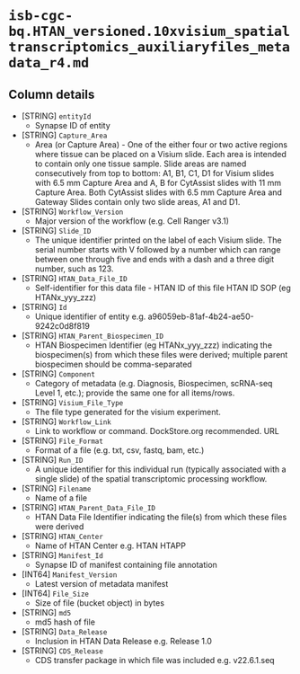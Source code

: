 # `isb-cgc-bq.HTAN_versioned.10xvisium_spatialtranscriptomics_auxiliaryfiles_metadata_r4.md`

## Column details

* [STRING]    `entityId`
  - Synapse ID of entity
* [STRING]    `Capture_Area`
  - Area (or Capture Area) - One of the either four or two active regions where tissue can be placed on a Visium slide. Each area is intended to contain only one tissue sample. Slide areas are named consecutively from top to bottom: A1, B1, C1, D1 for Visium slides with 6.5 mm Capture Area and A, B for CytAssist slides with 11 mm Capture Area. Both CytAssist slides with 6.5 mm Capture Area and Gateway Slides contain only two slide areas, A1 and D1.
* [STRING]    `Workflow_Version`
  - Major version of the workflow (e.g. Cell Ranger v3.1)
* [STRING]    `Slide_ID`
  - The unique identifier printed on the label of each Visium slide. The serial number starts with V followed by a number which can range between one through five and ends with a dash and a three digit number, such as 123.
* [STRING]    `HTAN_Data_File_ID`
  - Self-identifier for this data file - HTAN ID of this file HTAN ID SOP (eg HTANx_yyy_zzz)
* [STRING]    `Id`
  - Unique identifier of entity e.g. a96059eb-81af-4b24-ae50-9242c0d8f819
* [STRING]    `HTAN_Parent_Biospecimen_ID`
  - HTAN Biospecimen Identifier (eg HTANx_yyy_zzz) indicating the biospecimen(s) from which these files were derived; multiple parent biospecimen should be comma-separated
* [STRING]    `Component`
  - Category of metadata (e.g. Diagnosis, Biospecimen, scRNA-seq Level 1, etc.); provide the same one for all items/rows.
* [STRING]    `Visium_File_Type`
  - The file type generated for the visium experiment.
* [STRING]    `Workflow_Link`
  - Link to workflow or command. DockStore.org recommended. URL
* [STRING]    `File_Format`
  - Format of a file (e.g. txt, csv, fastq, bam, etc.)
* [STRING]    `Run_ID`
  - A unique identifier for this individual run (typically associated with a single slide) of the spatial transcriptomic processing workflow.
* [STRING]    `Filename`
  - Name of a file
* [STRING]    `HTAN_Parent_Data_File_ID`
  - HTAN Data File Identifier indicating the file(s) from which these files were derived
* [STRING]    `HTAN_Center`
  - Name of HTAN Center e.g. HTAN HTAPP
* [STRING]    `Manifest_Id`
  - Synapse ID of manifest containing file annotation
* [INT64]    `Manifest_Version`
  - Latest version of metadata manifest
* [INT64]    `File_Size`
  - Size of file (bucket object) in bytes
* [STRING]    `md5`
  - md5 hash of file
* [STRING]    `Data_Release`
  - Inclusion in HTAN Data Release e.g. Release 1.0
* [STRING]    `CDS_Release`
  - CDS transfer package in which file was included e.g. v22.6.1.seq

